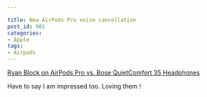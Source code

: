 ```yaml
---

title: New AirPods Pro noise cancellation
post_id: 901
categories: 
- Apple
tags:
- Airpods
---
```


[Ryan Block on AirPods Pro vs. Bose QuietComfort 35 Headphones](https://twitter.com/ryan/status/1189643522418151424)

Have to say I am impressed too. Loving them !